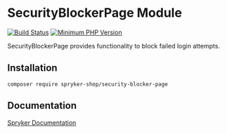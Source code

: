 # SecurityBlockerPage Module
[![Build Status](https://travis-ci.org/spryker-shop/security-blocker-page.svg)](https://travis-ci.org/spryker-shop/security-blocker-page)
[![Minimum PHP Version](https://img.shields.io/badge/php-%3E%3D%207.2-8892BF.svg)](https://php.net/)

SecurityBlockerPage provides functionality to block failed login attempts.

## Installation

```
composer require spryker-shop/security-blocker-page
```

## Documentation

[Spryker Documentation](https://academy.spryker.com/developing_with_spryker/module_guide/modules.html)
